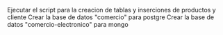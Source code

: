 Ejecutar el script para la creacion de tablas y inserciones de productos y cliente
Crear la base de datos "comercio" para postgre
Crear la base de datos "comercio-electronico" para mongo
